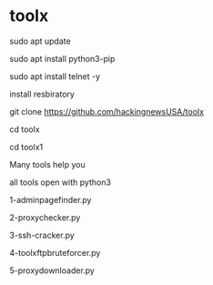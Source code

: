 # toolx
sudo apt update

sudo apt install python3-pip 

sudo apt install telnet -y


install resbiratory
 
git clone https://github.com/hackingnewsUSA/toolx

cd toolx

cd toolx1

Many tools help you

all tools open with python3 


1-adminpagefinder.py

2-proxychecker.py

3-ssh-cracker.py

4-toolxftpbruteforcer.py

5-proxydownloader.py

